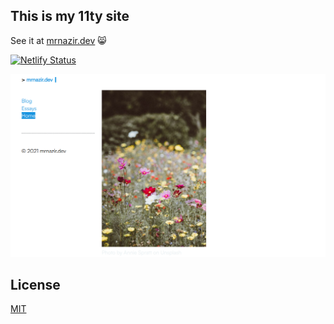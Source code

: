 ## This is my 11ty site

See it at [mrnazir.dev](https://www.mrnazir.dev/) 😸

[![Netlify Status](https://api.netlify.com/api/v1/badges/711d8724-37d7-4e59-920f-7ca72ce3fdcb/deploy-status)](https://app.netlify.com/sites/jolly-borg-5788ea/deploys)

![screenshot](./src/assets/images/screenshot.png)

## License

[MIT](https://choosealicense.com/licenses/mit/)
